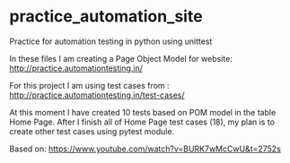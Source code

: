 # practice_automation_site
Practice for automation testing in python using unittest

In these files I am creating a Page Object Model for website: 
http://practice.automationtesting.in/

For this project I am using test cases from : 
http://practice.automationtesting.in/test-cases/

At this moment I have created 10 tests based on POM model in the table Home Page.
After I finish all of Home Page test cases (18), my plan is to create other test cases using pytest module. 

Based on: https://www.youtube.com/watch?v=BURK7wMcCwU&t=2752s
